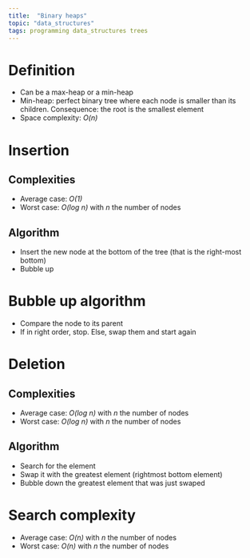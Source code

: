 ```yaml
---
title:  "Binary heaps"
topic: "data_structures"
tags: programming data_structures trees
---
```


# Definition
* Can be a max-heap or a min-heap
* Min-heap: perfect binary tree where each node is smaller than its children. Consequence: the root is the smallest element
* Space complexity: *O(n)*


# Insertion
## Complexities
* Average case: *O(1)*
* Worst case: *O(log n)* with *n* the number of nodes

## Algorithm
* Insert the new node at the bottom of the tree (that is the right-most bottom)
* Bubble up

# Bubble up algorithm
* Compare the node to its parent
* If in right order, stop. Else, swap them and start again

# Deletion
## Complexities
* Average case: *O(log n)* with *n* the number of nodes
* Worst case: *O(log n)* with *n* the number of nodes

## Algorithm
* Search for the element
* Swap it with the greatest element (rightmost bottom element)
* Bubble down the greatest element that was just swaped

# Search complexity
* Average case: *O(n)* with *n* the number of nodes
* Worst case: *O(n)* with *n* the number of nodes
